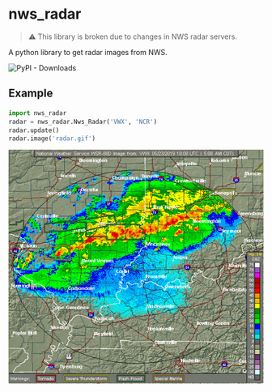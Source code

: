 # nws_radar

> :warning: This library is broken due to changes in NWS radar servers.

A python library to get radar images from NWS.

![PyPI - Downloads](https://img.shields.io/pypi/dm/nws-radar?style=flat-square)

## Example

```python
import nws_radar
radar = nws_radar.Nws_Radar('VWX', 'NCR')
radar.update()
radar.image('radar.gif')
```

![radar](images/radar.gif?raw=true "radar")
